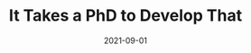 ---
date: 2021-09-01
hidden: true
tags:
  - development
  - meta
target_url: https://blog.royalsloth.eu/posts/it-takes-a-phd-to-develop-that/
title: It Takes a PhD to Develop That
---